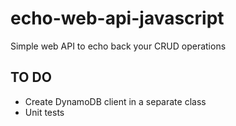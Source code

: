 # echo-web-api-javascript

Simple web API to echo back your CRUD operations

## TO DO

- Create DynamoDB client in a separate class
- Unit tests
